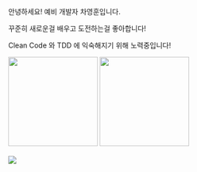<p align="center">
   
  <p> 안녕하세요! 예비 개발자 차영훈입니다. </p>

  <p> 꾸준히 새로운걸 배우고 도전하는걸 좋아합니다! </p>

  <p> Clean Code 와 TDD 에 익숙해지기 위해 노력중입니다! </p>
  
  <a href="https://github.com/anuraghazra/github-readme-stats"><img style="height: 180px" src="https://github-readme-stats.vercel.app/api?username=skyrich2000"/></a>
  <a href="https://github.com/anuraghazra/github-readme-stats"><img style="height: 180px" src="https://github-readme-stats.vercel.app/api/top-langs/?username=skyrich2000&layout=compact"/></a>
  </br>
  </br>
  <a href="https://hits.seeyoufarm.com"><img src="https://hits.seeyoufarm.com/api/count/incr/badge.svg?url=https%3A%2F%2Fgithub.com%2FSkyrich2000&count_bg=%2379C83D&title_bg=%23555555&icon=github.svg&icon_color=%23E7E7E7&title=hits&edge_flat=false"/></a>
</p>
